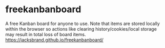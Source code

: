 # freekanbanboard
A free Kanban board for anyone to use. Note that items are stored locally within the browser so actions like clearing history/cookies/local storage may result in total loss of board items.
https://jacksbrand.github.io/freekanbanboard/
